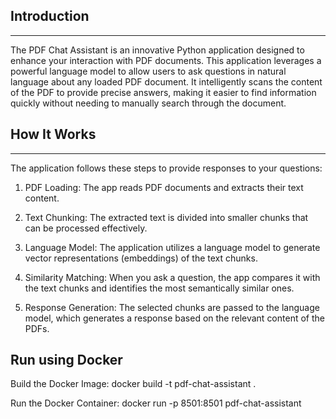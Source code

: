 ## Introduction
------------
The PDF Chat Assistant is an innovative Python application designed to enhance your interaction with PDF documents. This application leverages a powerful language model to allow users to ask questions in natural language about any loaded PDF document. It intelligently scans the content of the PDF to provide precise answers, making it easier to find information quickly without needing to manually search through the document. 

## How It Works
------------

The application follows these steps to provide responses to your questions:

1. PDF Loading: The app reads PDF documents and extracts their text content.

2. Text Chunking: The extracted text is divided into smaller chunks that can be processed effectively.

3. Language Model: The application utilizes a language model to generate vector representations (embeddings) of the text chunks.

4. Similarity Matching: When you ask a question, the app compares it with the text chunks and identifies the most semantically similar ones.

5. Response Generation: The selected chunks are passed to the language model, which generates a response based on the relevant content of the PDFs.

## Run using Docker
Build the Docker Image:
docker build -t pdf-chat-assistant .

Run the Docker Container:
docker run -p 8501:8501 pdf-chat-assistant
